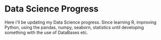 # Data Science Progress
 Here i'll be updating my Data Science progress. Since learning R, improving Python, using the pandas, numpy, seaborn, statistics until developing something with the use of DataBases etc.
